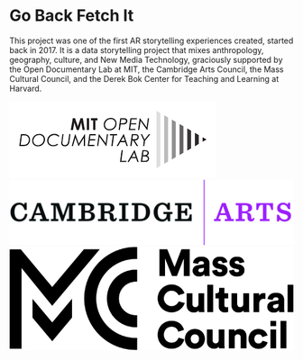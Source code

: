 # Go Back Fetch It

This project was one of the first AR storytelling experiences created, started back in 2017. It is a data storytelling project that mixes anthropology, geography, culture, and New Media Technology, graciously supported by the Open Documentary Lab at MIT, the Cambridge Arts Council, the Mass Cultural Council, and the Derek Bok Center for Teaching and Learning at Harvard.


![Alt text](https://github.com/CharityEverett/gobackfetchit/blob/d7fce3415156db2082dccb2bc749b49ca163c403/ODL%20Logo.png)
![Alt text](https://github.com/CharityEverett/gobackfetchit/blob/0c07ae921d39770233fd3453d879036f3059f53c/assets/CALogo.png)
![Alt text](https://github.com/CharityEverett/gobackfetchit/blob/0c07ae921d39770233fd3453d879036f3059f53c/assets/MassCulturalCouncil.png)
